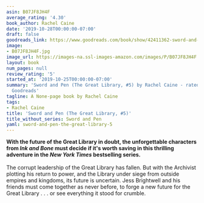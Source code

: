 ```yaml
---
asin: B07JF8JH4F
average_rating: '4.30'
book_author: Rachel Caine
date: '2019-10-28T00:00:00-07:00'
draft: false
goodreads_link: https://www.goodreads.com/book/show/42411362-sword-and-pen
image:
- B07JF8JH4F.jpg
image_url: https://images-na.ssl-images-amazon.com/images/P/B07JF8JH4F.01._SCLZZZZZZZ.jpg
layout: book
num_pages: null
review_rating: '5'
started_at: '2019-10-25T00:00:00-07:00'
summary: 'Sword and Pen (The Great Library, #5) by Rachel Caine - rated 4.30/5 on
  Goodreads'
tagline: A None-page book by Rachel Caine
tags:
- Rachel Caine
title: 'Sword and Pen (The Great Library, #5)'
title_without_series: Sword and Pen
yaml: sword-and-pen-the-great-library-5
---
```


<b>With the future of the Great Library in doubt, the unforgettable characters from <i>Ink and Bone</i> must decide if it's worth saving in this thrilling adventure in the <i>New York Times</i> bestselling series.</b><br /><br />The corrupt leadership of the Great Library has fallen. But with the Archivist plotting his return to power, and the Library under siege from outside empires and kingdoms, its future is uncertain. Jess Brightwell and his friends must come together as never before, to forge a new future for the Great Library . . . or see everything it stood for crumble.